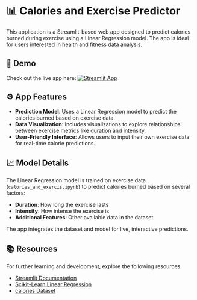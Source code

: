# 📊 Calories and Exercise Predictor

This application is a Streamlit-based web app designed to predict calories burned during exercise using a Linear Regression model. The app is ideal for users interested in health and fitness data analysis.

## 🔗 Demo

Check out the live app here: [![Streamlit App](https://static.streamlit.io/badges/streamlit_badge_black_white.svg)](https://regreappr-calorie-prediction.streamlit.app/)

## ⚙️ App Features

- **Prediction Model**: Uses a Linear Regression model to predict the calories burned based on exercise data.
- **Data Visualization**: Includes visualizations to explore relationships between exercise metrics like duration and intensity.
- **User-Friendly Interface**: Allows users to input their own exercise data for real-time calorie predictions.

## 📈 Model Details

The Linear Regression model is trained on exercise data (`calories_and_exercis.ipynb`) to predict calories burned based on several factors:

- **Duration**: How long the exercise lasts
- **Intensity**: How intense the exercise is
- **Additional Features**: Other available data in the dataset

The app integrates the dataset and model for live, interactive predictions.

## 📚 Resources

For further learning and development, explore the following resources:

- [Streamlit Documentation](https://docs.streamlit.io/)
- [Scikit-Learn Linear Regression](https://scikit-learn.org/stable/modules/generated/sklearn.linear_model.LinearRegression.html)
- [calories Dataset](https://regreappr-calorie-prediction.streamlit.app/)

